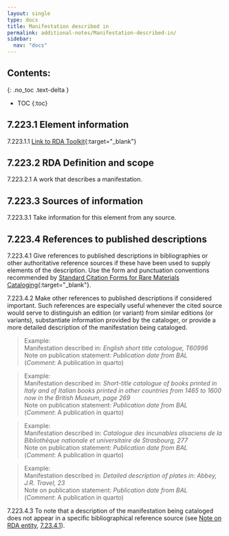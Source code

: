 ```yaml
---
layout: single
type: docs
title: Manifestation described in
permalink: additional-notes/Manifestation-described-in/
sidebar:
  nav: "docs"
---
```


## Contents:
{: .no_toc .text-delta }

- TOC
{:toc}

## 7.223.1 Element information

<a name="7.223.1.1">7.223.1.1</a> [Link to RDA Toolkit](https://beta.rdatoolkit.org/Content/Index?externalId=en-US_ala-51744638-bd0b-3aac-a958-4be04d024ce4){:target="_blank"}

## 7.223.2 RDA Definition and scope

<a name="7.223.2.1">7.223.2.1</a> A work that describes a manifestation.

## 7.223.3 Sources of information

<a name="7.223.3.1">7.223.3.1</a> Take information for this element from any source.

## 7.223.4 References to published descriptions

<a name="7.223.4.1">7.223.4.1</a> Give references to published descriptions in bibliographies or other authoritative reference sources if these have been used to supply elements of the description. Use the form and punctuation conventions recommended by [Standard Citation Forms for Rare Materials Cataloging](https://rbms.info/scf/){:target="_blank"}.

<a name="7.223.4.2">7.223.4.2</a> Make other references to published descriptions if considered important. Such references are especially useful whenever the cited source would serve to distinguish an edition (or variant) from similar editions (or variants), substantiate information provided by the cataloger, or provide a more detailed description of the manifestation being cataloged.

>Example:   
>Manifestation described in: <CITE>English short title catalogue, T60996</CITE>  
>Note on publication statement: <CITE>Publication date from BAL</CITE>  
>(*Comment*: A publication in quarto)
 
>Example:  
>Manifestation described in: <CITE>Short-title catalogue of books printed in Italy and of Italian books printed in other countries from 1465 to 1600 now in the British Museum, page 269</CITE>  
>Note on publication statement: <CITE>Publication date from BAL</CITE>  
>(*Comment*: A publication in quarto)

>Example:  
>Manifestation described in: <CITE>Catalogue des incunables alsaciens de la Bibliothèque nationale et universitaire de Strasbourg, 277</CITE>  
>Note on publication statement: <CITE>Publication date from BAL</CITE>  
>(*Comment*: A publication in quarto)
 
>Example:  
>Manifestation described in: <CITE>Detailed description of plates in: Abbey, J.R. Travel, 23</CITE>  
>Note on publication statement: <CITE>Publication date from BAL</CITE>  
>(*Comment*: A publication in quarto)

<a name="7.223.4.3">7.223.4.3</a> To note that a description of the manifestation being cataloged does not appear in a specific bibliographical reference source (see [Note on RDA entity](/DCRMR/additional-notes/Note-on-RDA-entity/), [7.23.4.1](/DCRMR/additional-notes/Note-on-RDA-entity/#7.23.4.1)).